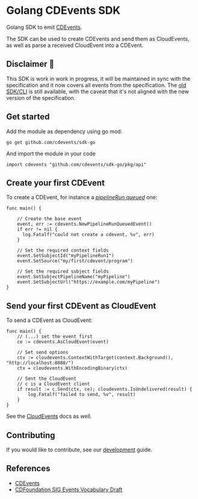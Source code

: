# Golang CDEvents SDK

Golang SDK to emit [CDEvents](https://cdevents/dev).

The SDK can be used to create CDEvents and send them as CloudEvents, as well as parse a received CloudEvent into a CDEvent.

## Disclaimer 🚧

This SDK is work in work in progress, it will be maintained in sync with the
specification and it now covers all events from the specification.
The [old SDK/CLI][old-sdk] is still available, with the caveat that it's
not aligned with the new version of the specification.

## Get started

Add the module as dependency using go mod:

```golang
go get github.com/cdevents/sdk-go
```

And import the module in your code

```golang
import cdevents "github.com/cdevents/sdk-go/pkg/api"
```

## Create your first CDEvent

To create a CDEvent, for instance a [*pipelineRun queued*](https://cdevents.dev/docs/core/#pipelinerun-queued) one:

```golang
func main() {

    // Create the base event
    event, err := cdevents.NewPipelineRunQueuedEvent()
    if err != nil {
      log.Fatalf("could not create a cdevent, %v", err)
    }

    // Set the required context fields
    event.SetSubjectId("myPipelineRun1")
    event.SetSource("my/first/cdevent/program")

    // Set the required subject fields
    event.SetSubjectPipelineName("myPipeline")
    event.SetSubjectUrl("https://example.com/myPipeline")
}
```

## Send your first CDEvent as CloudEvent

To send a CDEvent as CloudEvent:

```golang
func main() {
    // (...) set the event first
    ce := cdevents.AsCloudEvent(event)

    // Set send options
    ctx := cloudevents.ContextWithTarget(context.Background(), "http://localhost:8080/")
    ctx = cloudevents.WithEncodingBinary(ctx)

    // Sent the CloudEvent
    // c is a CloudEvent client
    if result := c.Send(ctx, ce); cloudevents.IsUndelivered(result) {
        log.Fatalf("failed to send, %v", result)
    }
}
```

See the [CloudEvents](https://github.com/cloudevents/sdk-go#send-your-first-cloudevent) docs as well.

## Contributing

If you would like to contribute, see our [development](DEVELOPMENT.md) guide.

## References

- [CDEvents](https://cdevents.dev)
- [CDFoundation SIG Events Vocabulary Draft](https://github.com/cdfoundation/sig-events/tree/main/vocabulary-draft)

[old-sdk]: https://github.com/cdfoundation/sig-events/tree/main/cde/sdk/go
